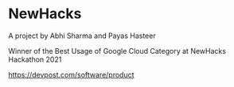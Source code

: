 # NewHacks
A project by Abhi Sharma and Payas Hasteer

Winner of the Best Usage of Google Cloud Category at NewHacks Hackathon 2021

https://devpost.com/software/product
